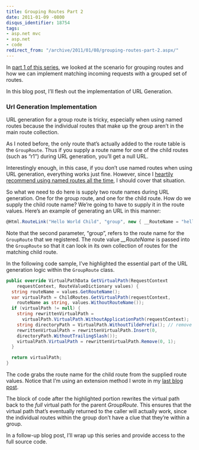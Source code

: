 ```yaml
---
title: Grouping Routes Part 2
date: 2011-01-09 -0800
disqus_identifier: 18754
tags:
- asp.net mvc
- asp.net
- code
redirect_from: "/archive/2011/01/08/grouping-routes-part-2.aspx/"
---
```


In [part 1 of this
series](https://haacked.com/archive/2010/12/02/grouping-routes-part-1.aspx "Grouping Routes"),
we looked at the scenario for grouping routes and how we can implement
matching incoming requests with a grouped set of routes.

In this blog post, I’ll flesh out the implementation of URL Generation.

### Url Generation Implementation

URL generation for a group route is tricky, especially when using named
routes because the individual routes that make up the group aren’t in
the main route collection.

As I noted before, the only route that’s actually added to the route
table is the `GroupRoute`. Thus if you supply a route name for one of
the child routes (such as “r1”) during URL generation, you’ll get a null
URL.

Interestingly enough, in this case, if you don’t use named routes when
using URL generation, everything works just fine. However, since I
[heartily recommend using named routes all the
time](https://haacked.com/archive/2010/11/21/named-routes-to-the-rescue.aspx "Named Routes to the rescue"),
I should cover that situation.

So what we need to do here is supply two route names during URL
generation. One for the group route, and one for the child route. How do
we supply the child route name? We’re going to have to supply it in the
route values. Here’s an example of generating an URL in this manner:

```csharp
@Html.RouteLink("Hello World Child", "group", new { __RouteName = "hello-world3" }) 
```

Note that the second parameter, “group”, refers to the route name for
the `GroupRoute` that we registered. The route value *\_\_RouteName* is
passed into the `GroupRoute` so that it can look in its own collection
of routes for the matching child route.

In the following code sample, I’ve highlighted the essential part of the
URL generation logic within the `GroupRoute` class.

```csharp
public override VirtualPathData GetVirtualPath(RequestContext 
    requestContext, RouteValueDictionary values) {
  string routeName = values.GetRouteName();
  var virtualPath = ChildRoutes.GetVirtualPath(requestContext, 
    routeName as string, values.WithoutRouteName());
  if (virtualPath != null) {
    string rewrittenVirtualPath = 
      virtualPath.VirtualPath.WithoutApplicationPath(requestContext);
    string directoryPath = VirtualPath.WithoutTildePrefix(); // remove tilde
    rewrittenVirtualPath = rewrittenVirtualPath.Insert(0, 
    directoryPath.WithoutTrailingSlash());
    virtualPath.VirtualPath = rewrittenVirtualPath.Remove(0, 1);
  }

  return virtualPath;
}
```

The code grabs the route name for the child route from the supplied
route values. Notice that I’m using an extension method I wrote in my
[last blog
post](https://haacked.com/archive/2010/11/28/getting-the-route-name-for-a-route.aspx "Get the route name for a route").

The block of code after the highlighted portion rewrites the virtual
path back to the *full* virtual path for the parent *GroupRoute*. This
ensures that the virtual path that’s eventually returned to the caller
will actually work, since the individual routes within the group don’t
have a clue that they’re within a group.

In a follow-up blog post, I’ll wrap up this series and provide access to
the full source code.


